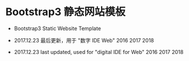 # Bootstrap3 静态网站模板
* Bootstrap3 Static Website Template

* 2017.12.23 最后更新，用于 "数字 IDE Web" 2016 2017 2018
* 2017.12.23 last updated, used for "digital IDE for Web" 2016 2017 2018

